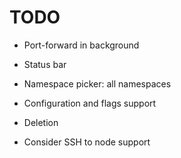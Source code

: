 # TODO

* Port-forward in background
* Status bar

* Namespace picker: all namespaces
* Configuration and flags support
* Deletion
* Consider SSH to node support

